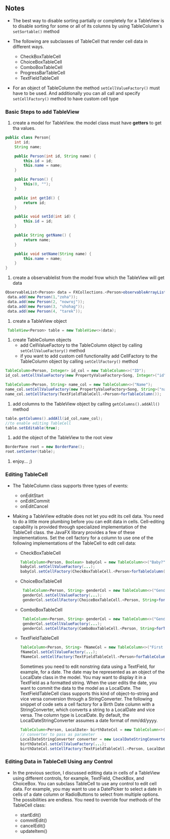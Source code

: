 ## Notes

* The best way to disable sorting partially or completely for a TableView is to disable sorting for some or all of its columns by using TableColumn's ```setSortable()``` method

* The following are subclasses of TableCell that render cell data in different ways.
    * CheckBoxTableCell
    * ChoiceBoxTableCell
    * ComboBoxTableCell
    * ProgressBarTableCell
    * TextFieldTableCell


* For an object of TableColumn the method ```setCellValueFactory()``` must have to be used. And additionally you can all call and specify ```setCellFactory()``` method to have custom cell type

### Basic Steps to add TableView

1. create a model for TableView. the model class must have **getters** to get tha values.
  ```java
  public class Person{
      int id;
      String name;

      public Person(int id, String name) {
          this.id = id;
          this.name = name;
      }

      public Person() {
          this(0, "");
      }

      public int getId() {
          return id;
      }

      public void setId(int id) {
          this.id = id;
      }

      public String getName() {
          return name;
      }

      public void setName(String name) {
          this.name = name;
      }
  }
  ```
1. create a observablelist from the model frow which the TableView will get data  
  ```java
  ObservableList<Person> data = FXCollections.<Person>observableArrayList();
   data.add(new Person(1,"zoha"));
   data.add(new Person(2, "nowroj"));
   data.add(new Person(3, "shohag"));
   data.add(new Person(4, "tarek"));
  ```
1. create a TableView object
  ```java
   TableView<Person> table = new TableView<>(data);
  ```
1. create TableColumn objects
    * add CellValueFactory to the TableColumn object by calling ```setCellValueFactory()``` method
    * if you want to add custom cell functionality add CellFactory to the TableColumn object by calling ```setCellFactory()``` method

  ```java
  TableColumn<Person, Integer> id_col = new TableColumn<>("ID");
  id_col.setCellValueFactory(new PropertyValueFactory<Song, Integer>("id"));

  TableColumn<Person, String> name_col = new TableColumn<>("Name");
  name_col.setCellValueFactory(new PropertyValueFactory<Song, String>("name"));
  name_col.setCellFactory(TextFieldTableCell.<Person>forTableColumn());
  ```
1. add columns to the TableView object by calling ```getColumns().addAll()``` method
  ```java
  table.getColumns().addAll(id_col,name_col);
  //to enable editing TableCell
  table.setEditable(true);
  ```
1. add the object of the TableView to the root view
  ```java
  BorderPane root = new BorderPane();
  root.setCenter(table);
  ```
1. enjoy... ;)


### Editing TableCell

* The TableColumn class supports three types of events:
    * onEditStart
    * onEditCommit
    * onEditCancel


* Making a TableView editable does not let you edit its cell data. You need to do a little more plumbing before you can edit data in cells. Cell-editing capability is provided through specialized implementation of the TableCell class. the JavaFX library provides a few of these implementations. Set the cell factory for a column to use one of the following implementations of the TableCell to edit cell data:

    * CheckBoxTableCell
      ```java
      TableColumn<Person, Boolean> babyCol = new TableColumn<>("Baby?");
      babyCol.setCellValueFactory(...);
      babyCol.setCellFactory(CheckBoxTableCell.<Person>forTableColumn(babyCol));
      ```
    * ChoiceBoxTableCell
      ```java
       TableColumn<Person, String> genderCol = new TableColumn<>("Gender");
       genderCol.setCellValueFactory(...);
       genderCol.setCellFactory(ChoiceBoxTableCell.<Person, String>forTableColumn("Male", "Female"));
      ```
    * ComboBoxTableCell
      ```java
       TableColumn<Person, String> genderCol = new TableColumn<>("Gender");
       genderCol.setCellValueFactory(...);
       genderCol.setCellFactory(ComboBoxTableCell.<Person, String>forTableColumn("Male", "Female"));
      ```
    * TextFieldTableCell
      ```java
      TableColumn<Person, String> fNameCol = new TableColumn<>("First Name");
      fNameCol.setCellValueFactory(...);
      fNameCol.setCellFactory(TextFieldTableCell.<Person>forTableColumn());
      ```

      Sometimes you need to edit nonstring data using a TextField, for example, for a date. The date may be represented as an object of the LocalDate class in the model. You may want to display it in a TextField as a formatted string. When the user edits the date, you want to commit the data to the model as a LocalDate. The TextFieldTableCell class supports this kind of object-to-string and vice versa conversion through a StringConverter. The following snippet of code sets a cell factory for a Birth Date column with a StringConverter, which converts a string to a LocalDate and vice versa. The column type is LocalDate. By default, the LocalDateStringConverter assumes a date format of mm/dd/yyyy.

      ```java
      TableColumn<Person, LocalDate> birthDateCol = new TableColumn<>("Birth Date");
      // converter to pass as parameter
      LocalDateStringConverter converter = new LocalDateStringConverter();
      birthDateCol.setCellValueFactory(...);
      birthDateCol.setCellFactory(TextFieldTableCell.<Person, LocalDate>forTableColumn(converter));
      ```


### Editing Data in TableCell Using any Control

* In the previous section, I discussed editing data in cells of a TableView using different controls, for example, TextField, CheckBox, and ChoiceBox. You can subclass TableCell to use any control to edit cell data. For example, you may want to use a DatePicker to select a date in cells of a date column or RadioButtons to select from multiple options. The possibilities are endless. You need to override four methods of the TableCell class:

    * startEdit()
    * commitEdit()
    * cancelEdit()
    * updateItem()
